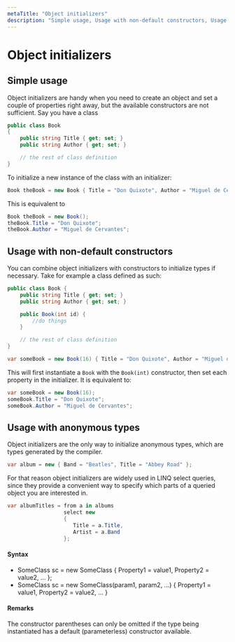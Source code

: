 ```yaml
---
metaTitle: "Object initializers"
description: "Simple usage, Usage with non-default constructors, Usage with anonymous types"
---
```


# Object initializers



## Simple usage


Object initializers are handy when you need to create an object and set a couple of properties right away, but the available constructors are not sufficient. Say you have a class

```cs
public class Book
{
    public string Title { get; set; }
    public string Author { get; set; }

    // the rest of class definition
}

```

To initialize a new instance of the class with an initializer:

```cs
Book theBook = new Book { Title = "Don Quixote", Author = "Miguel de Cervantes" };

```

This is equivalent to

```cs
Book theBook = new Book();
theBook.Title = "Don Quixote";
theBook.Author = "Miguel de Cervantes";

```



## Usage with non-default constructors


You can combine object initializers with constructors to initialize types if necessary. Take for example a class defined as such:

```cs
public class Book {
    public string Title { get; set; }
    public string Author { get; set; }

    public Book(int id) {
        //do things
    }

    // the rest of class definition
}

var someBook = new Book(16) { Title = "Don Quixote", Author = "Miguel de Cervantes" }

```

This will first instantiate a `Book` with the `Book(int)` constructor, then set each property in the initializer. It is equivalent to:

```cs
var someBook = new Book(16);
someBook.Title = "Don Quixote";
someBook.Author = "Miguel de Cervantes";

```



## Usage with anonymous types


Object initializers are the only way to initialize anonymous types, which are types generated by the compiler.

```cs
var album = new { Band = "Beatles", Title = "Abbey Road" };

```

For that reason object initializers are widely used in LINQ select queries, since they provide a convenient way to specify which parts of a queried object you are interested in.

```cs
var albumTitles = from a in albums 
                  select new 
                  { 
                     Title = a.Title, 
                     Artist = a.Band 
                  };

```



#### Syntax


- SomeClass sc = new SomeClass { Property1 = value1, Property2 = value2, ... };
- SomeClass sc = new SomeClass(param1, param2, ...) { Property1 = value1, Property2 = value2, ... }



#### Remarks


The constructor parentheses can only be omitted if the type being instantiated has a default (parameterless) constructor available.

